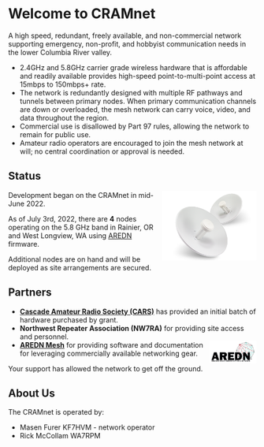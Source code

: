 # Welcome to CRAMnet

A high speed, redundant, freely available, and non-commercial network supporting emergency, non-profit, and hobbyist communication needs in the lower Columbia River valley.

* 2.4GHz and 5.8GHz carrier grade wireless hardware that is affordable and readily available provides high-speed point-to-multi-point access at 15mbps to 150mbps+ rate.
* The network is redundantly designed with multiple RF pathways and tunnels between primary nodes. When primary communication channels are down or overloaded, the mesh network can carry voice, video, and data throughout the region.
* Commercial use is disallowed by Part 97 rules, allowing the network to remain for public use.
* Amateur radio operators are encouraged to join the mesh network at will; no central coordination or approval is needed.

## Status

<img src="/images/ubiquiti-powerbeam-m5-pbe-m5-400.png" style="float: right; width: 20vw" alt="ubiquiti powerbeam m5"> 

Development began on the CRAMnet in mid-June 2022.

As of July 3rd, 2022, there are **4** nodes operating on the 5.8 GHz band in Rainier, OR and West Longview, WA using [AREDN](http://arednmesh.org) firmware.

Additional nodes are on hand and will be deployed as site arrangements are secured.

## Partners

* [**Cascade Amateur Radio Society (CARS)**](https://cascadeamateurradio.net/) has provided an initial batch of hardware purchased by grant.
* **Northwest Repeater Association (NW7RA)** for providing site access and personnel.
* <img src="/images/AREDN-Final-Logo_0.jpg" style="float: right; width: 10vw" alt="Amateur Radio Emergency Data Network"> [**AREDN Mesh**](https://www.arednmesh.org/) for providing software and documentation for leveraging commercially available networking gear.

Your support has allowed the network to get off the ground.

## About Us

The CRAMnet is operated by:

* Masen Furer KF7HVM - network operator
* Rick McCollam WA7RPM
